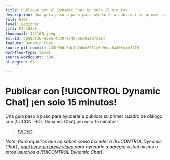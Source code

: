 ```yaml
---
title: Publique con el Dynamic Chat en solo 15 minutos
description: Una guía paso a paso para ayudarle a publicar su primer cuadro de diálogo con Dynamic Chat en solo 15 minutos.
role: User
level: Beginner
jira: KT-10239
thumbnail: 342164.jpeg
exl-id: d0e8df26-e09e-4330-a74b-06c81ed7ce14
feature: Dynamic Chat
source-git-commit: 433b00dc5dc1b7dde2931c6b9eaa8a403eae2415
workflow-type: tm+mt
source-wordcount: '94'
ht-degree: 0%

---
```


# Publicar con [!UICONTROL Dynamic Chat]  ¡en solo 15 minutos!

Una guía paso a paso para ayudarle a publicar su primer cuadro de diálogo con [!UICONTROL Dynamic Chat]  ¡en solo 15 minutos!

>[!VIDEO](https://video.tv.adobe.com/v/342164/?quality=12&learn=on)

*Nota: Para aquellos que no saben cómo acceder a [!UICONTROL Dynamic Chat] , [aquí tiene un breve vídeo](https://experienceleague.adobe.com/docs/marketo-learn/tutorials/dynamic-chat/user-management.html?lang=en) para ayudarle a agregar usted mismo u otros usuarios a [!UICONTROL Dynamic Chat] .*
